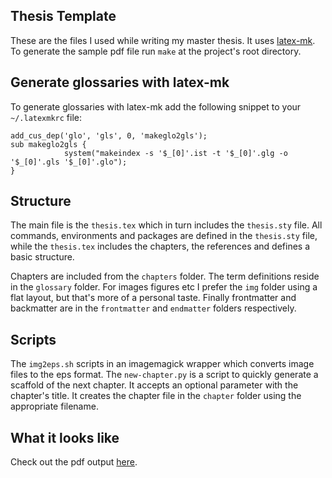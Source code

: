 Thesis Template
---------------

These are the files I used while writing my master thesis. It uses [latex-mk][2]. To
generate the sample pdf file run `make` at the project's root directory.


Generate glossaries with latex-mk
---------------------------------

To generate glossaries with latex-mk add the following snippet to your `~/.latexmkrc` file:

    add_cus_dep('glo', 'gls', 0, 'makeglo2gls');
    sub makeglo2gls {
                system("makeindex -s '$_[0]'.ist -t '$_[0]'.glg -o '$_[0]'.gls '$_[0]'.glo");
    }


Structure
---------

The main file is the `thesis.tex` which in turn includes the `thesis.sty` file. All
commands, environments and packages are defined in the `thesis.sty` file, while the
`thesis.tex` includes the chapters, the references and defines a basic structure.

Chapters are included from the `chapters` folder. The term definitions reside in the 
`glossary` folder. For images figures etc I prefer the `img` folder using a flat layout, 
but that's more of a personal taste. Finally frontmatter and
backmatter are in the `frontmatter` and `endmatter` folders respectively.

Scripts
-------

The `img2eps.sh` scripts in an imagemagick wrapper which converts image files to the
eps format. The `new-chapter.py` is a script to quickly generate a scaffold of the next
chapter. It accepts an optional parameter with the chapter's title. It creates the
chapter file in the `chapter` folder using the appropriate filename.


What it looks like
------------------

Check out the pdf output [here][1].


[1]: https://dl.kodama.gr/docs/thesis-template-sample.pdf
[2]: http://latex-mk.sourceforge.net/
